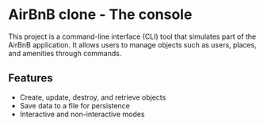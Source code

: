 # AirBnB clone - The console

This project is a command-line interface (CLI) tool that simulates part of the AirBnB application. It allows users to manage objects such as users, places, and amenities through commands.

## Features
- Create, update, destroy, and retrieve objects
- Save data to a file for persistence
- Interactive and non-interactive modes
